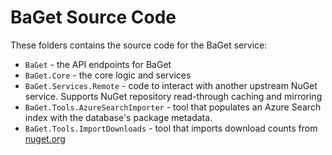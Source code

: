 # BaGet Source Code

These folders contains the source code for the BaGet service:

* `BaGet` - the API endpoints for BaGet
* `BaGet.Core` - the core logic and services
* `BaGet.Services.Remote` - code to interact with another upstream NuGet service. Supports NuGet repository read-through caching and mirroring
* `BaGet.Tools.AzureSearchImporter` - tool that populates an Azure Search index with the database's package metadata.
* `BaGet.Tools.ImportDownloads` - tool that imports download counts from [nuget.org](https://www.nuget.org)